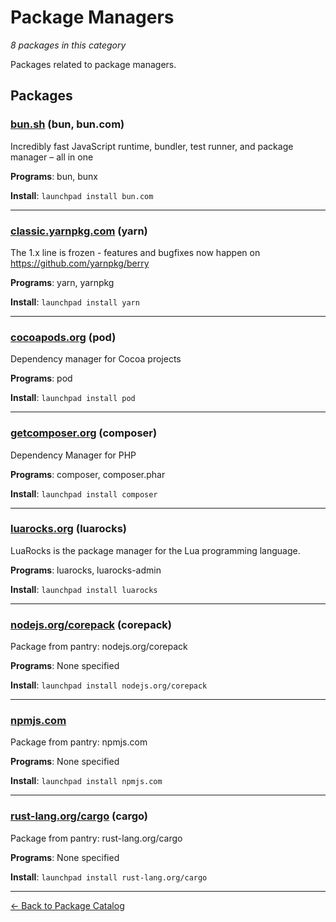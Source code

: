 # Package Managers

*8 packages in this category*

Packages related to package managers.

## Packages

### [bun.sh](../packages/bun.sh/index.md) (bun, bun.com)

Incredibly fast JavaScript runtime, bundler, test runner, and package manager – all in one

**Programs**: bun, bunx

**Install**: `launchpad install bun.com`

---

### [classic.yarnpkg.com](../packages/classic.yarnpkg.com/index.md) (yarn)

The 1.x line is frozen - features and bugfixes now happen on https://github.com/yarnpkg/berry

**Programs**: yarn, yarnpkg

**Install**: `launchpad install yarn`

---

### [cocoapods.org](../packages/cocoapods.org/index.md) (pod)

Dependency manager for Cocoa projects

**Programs**: pod

**Install**: `launchpad install pod`

---

### [getcomposer.org](../packages/getcomposer.org/index.md) (composer)

Dependency Manager for PHP

**Programs**: composer, composer.phar

**Install**: `launchpad install composer`

---

### [luarocks.org](../packages/luarocks.org/index.md) (luarocks)

LuaRocks is the package manager for the Lua programming language.

**Programs**: luarocks, luarocks-admin

**Install**: `launchpad install luarocks`

---

### [nodejs.org/corepack](../packages/nodejs.org/corepack/index.md) (corepack)

Package from pantry: nodejs.org/corepack

**Programs**: None specified

**Install**: `launchpad install nodejs.org/corepack`

---

### [npmjs.com](../packages/npmjs.com/index.md)

Package from pantry: npmjs.com

**Programs**: None specified

**Install**: `launchpad install npmjs.com`

---

### [rust-lang.org/cargo](../packages/rust-lang.org/cargo/index.md) (cargo)

Package from pantry: rust-lang.org/cargo

**Programs**: None specified

**Install**: `launchpad install rust-lang.org/cargo`

---

[← Back to Package Catalog](../package-catalog.md)
